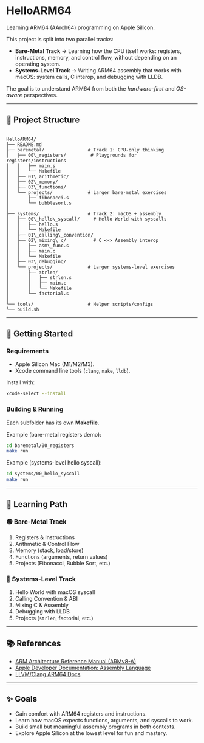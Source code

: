 
# HelloARM64

Learning ARM64 (AArch64) programming on Apple Silicon.  

This project is split into two parallel tracks:

- **Bare-Metal Track** → Learning how the CPU itself works: registers, instructions, memory, and control flow, without depending on an operating system.  
- **Systems-Level Track** → Writing ARM64 assembly that works with macOS: system calls, C interop, and debugging with LLDB.  

The goal is to understand ARM64 from both the *hardware-first* and *OS-aware* perspectives.

---

## 📂 Project Structure

```

HelloARM64/
├── README.md
├── baremetal/                # Track 1: CPU-only thinking
│   ├── 00\_registers/         # Playgrounds for registers/instructions
│   │   ├── main.s
│   │   └── Makefile
│   ├── 01\_arithmetic/
│   ├── 02\_memory/
│   ├── 03\_functions/
│   └── projects/             # Larger bare-metal exercises
│       ├── fibonacci.s
│       └── bubblesort.s
│
├── systems/                  # Track 2: macOS + assembly
│   ├── 00\_hello\_syscall/     # Hello World with syscalls
│   │   ├── hello.s
│   │   └── Makefile
│   ├── 01\_calling\_convention/
│   ├── 02\_mixing\_c/          # C <-> Assembly interop
│   │   ├── asm\_func.s
│   │   ├── main.c
│   │   └── Makefile
│   ├── 03\_debugging/
│   └── projects/             # Larger systems-level exercises
│       ├── strlen/
│       │   ├── strlen.s
│       │   ├── main.c
│       │   └── Makefile
│       └── factorial.s
│
└── tools/                    # Helper scripts/configs
└── build.sh

````

---

## 🚀 Getting Started

### Requirements
- Apple Silicon Mac (M1/M2/M3).  
- Xcode command line tools (`clang`, `make`, `lldb`).  

Install with:
```bash
xcode-select --install
````

### Building & Running

Each subfolder has its own **Makefile**.

Example (bare-metal registers demo):

```bash
cd baremetal/00_registers
make run
```

Example (systems-level hello syscall):

```bash
cd systems/00_hello_syscall
make run
```

---

## 🧭 Learning Path

### 🟢 Bare-Metal Track

1. Registers & Instructions
2. Arithmetic & Control Flow
3. Memory (stack, load/store)
4. Functions (arguments, return values)
5. Projects (Fibonacci, Bubble Sort, etc.)

### 🔵 Systems-Level Track

1. Hello World with macOS syscall
2. Calling Convention & ABI
3. Mixing C & Assembly
4. Debugging with LLDB
5. Projects (`strlen`, factorial, etc.)

---

## 📚 References

* [ARM Architecture Reference Manual (ARMv8-A)](https://developer.arm.com/documentation/ddi0487/latest)
* [Apple Developer Documentation: Assembly Language](https://developer.apple.com/documentation/xcode/writing-arm64-code-for-apple-platforms)
* [LLVM/Clang ARM64 Docs](https://clang.llvm.org/docs/Arm.html)

---

## ✨ Goals

* Gain comfort with ARM64 registers and instructions.
* Learn how macOS expects functions, arguments, and syscalls to work.
* Build small but meaningful assembly programs in both contexts.
* Explore Apple Silicon at the lowest level for fun and mastery.


